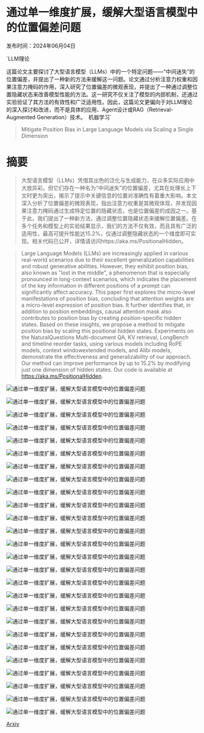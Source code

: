 # 通过单一维度扩展，缓解大型语言模型中的位置偏差问题

发布时间：2024年06月04日

`LLM理论

这篇论文主要探讨了大型语言模型（LLMs）中的一个特定问题——“中间迷失”的位置偏差，并提出了一种新的方法来缓解这一问题。论文通过分析注意力权重和因果注意力掩码的作用，深入研究了位置偏差的微观表现，并提出了一种通过调整位置隐藏状态来改善模型性能的方法。这一研究不仅关注了模型的内部机制，还通过实验验证了其方法的有效性和广泛适用性。因此，这篇论文更偏向于对LLM理论的深入探讨和改进，而不是具体的应用、Agent设计或RAG（Retrieval-Augmented Generation）技术。` `机器学习`

> Mitigate Position Bias in Large Language Models via Scaling a Single Dimension

# 摘要

> 大型语言模型（LLMs）凭借其出色的泛化与生成能力，在众多实际应用中大放异彩。但它们存在一种名为“中间迷失”的位置偏差，尤其在处理长上下文时更为突出，揭示了提示中关键信息的位置对准确性有着重大影响。本文深入分析了位置偏差的微观表现，指出注意力权重是其微观体现，并发现因果注意力掩码通过生成特定位置的隐藏状态，也是位置偏差的成因之一。基于此，我们提出了一种新方法，通过调整位置隐藏状态来缓解位置偏差。在多个任务和模型上的实验结果显示，我们的方法不仅有效，而且具有广泛的适用性，最高可提升性能达15.2%，仅通过调整隐藏状态的一个维度即可实现。相关代码已公开，详情请访问https://aka.ms/PositionalHidden。

> Large Language Models (LLMs) are increasingly applied in various real-world scenarios due to their excellent generalization capabilities and robust generative abilities. However, they exhibit position bias, also known as "lost in the middle", a phenomenon that is especially pronounced in long-context scenarios, which indicates the placement of the key information in different positions of a prompt can significantly affect accuracy. This paper first explores the micro-level manifestations of position bias, concluding that attention weights are a micro-level expression of position bias. It further identifies that, in addition to position embeddings, causal attention mask also contributes to position bias by creating position-specific hidden states. Based on these insights, we propose a method to mitigate position bias by scaling this positional hidden states. Experiments on the NaturalQuestions Multi-document QA, KV retrieval, LongBench and timeline reorder tasks, using various models including RoPE models, context windowextended models, and Alibi models, demonstrate the effectiveness and generalizability of our approach. Our method can improve performance by up to 15.2% by modifying just one dimension of hidden states. Our code is available at https://aka.ms/PositionalHidden.

![通过单一维度扩展，缓解大型语言模型中的位置偏差问题](../../../paper_images/2406.02536/x1.png)

![通过单一维度扩展，缓解大型语言模型中的位置偏差问题](../../../paper_images/2406.02536/x2.png)

![通过单一维度扩展，缓解大型语言模型中的位置偏差问题](../../../paper_images/2406.02536/k2v_kv_list_10000len20_max_all_None_0_last.png)

![通过单一维度扩展，缓解大型语言模型中的位置偏差问题](../../../paper_images/2406.02536/x3.png)

![通过单一维度扩展，缓解大型语言模型中的位置偏差问题](../../../paper_images/2406.02536/x4.png)

![通过单一维度扩展，缓解大型语言模型中的位置偏差问题](../../../paper_images/2406.02536/x5.png)

![通过单一维度扩展，缓解大型语言模型中的位置偏差问题](../../../paper_images/2406.02536/x6.png)

![通过单一维度扩展，缓解大型语言模型中的位置偏差问题](../../../paper_images/2406.02536/x7.png)

![通过单一维度扩展，缓解大型语言模型中的位置偏差问题](../../../paper_images/2406.02536/x8.png)

![通过单一维度扩展，缓解大型语言模型中的位置偏差问题](../../../paper_images/2406.02536/x9.png)

![通过单一维度扩展，缓解大型语言模型中的位置偏差问题](../../../paper_images/2406.02536/x10.png)

![通过单一维度扩展，缓解大型语言模型中的位置偏差问题](../../../paper_images/2406.02536/x11.png)

![通过单一维度扩展，缓解大型语言模型中的位置偏差问题](../../../paper_images/2406.02536/x12.png)

![通过单一维度扩展，缓解大型语言模型中的位置偏差问题](../../../paper_images/2406.02536/x13.png)

![通过单一维度扩展，缓解大型语言模型中的位置偏差问题](../../../paper_images/2406.02536/x14.png)

![通过单一维度扩展，缓解大型语言模型中的位置偏差问题](../../../paper_images/2406.02536/x15.png)

![通过单一维度扩展，缓解大型语言模型中的位置偏差问题](../../../paper_images/2406.02536/x16.png)

![通过单一维度扩展，缓解大型语言模型中的位置偏差问题](../../../paper_images/2406.02536/x17.png)

![通过单一维度扩展，缓解大型语言模型中的位置偏差问题](../../../paper_images/2406.02536/x18.png)

![通过单一维度扩展，缓解大型语言模型中的位置偏差问题](../../../paper_images/2406.02536/x19.png)

![通过单一维度扩展，缓解大型语言模型中的位置偏差问题](../../../paper_images/2406.02536/x20.png)

![通过单一维度扩展，缓解大型语言模型中的位置偏差问题](../../../paper_images/2406.02536/x21.png)

![通过单一维度扩展，缓解大型语言模型中的位置偏差问题](../../../paper_images/2406.02536/x22.png)

![通过单一维度扩展，缓解大型语言模型中的位置偏差问题](../../../paper_images/2406.02536/x23.png)

![通过单一维度扩展，缓解大型语言模型中的位置偏差问题](../../../paper_images/2406.02536/x24.png)

![通过单一维度扩展，缓解大型语言模型中的位置偏差问题](../../../paper_images/2406.02536/x25.png)

[Arxiv](https://arxiv.org/abs/2406.02536)